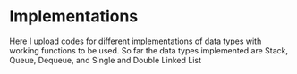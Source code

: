 # Implementations
Here I upload codes for different implementations of data types with working functions to be used.
So far the data types implemented are Stack, Queue, Dequeue, and Single and Double Linked List

